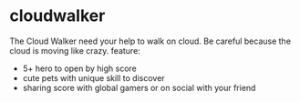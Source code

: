 # cloudwalker
The Cloud Walker need your help to walk on cloud. Be careful because the cloud is moving like crazy.
feature: 
- 5+ hero to open by high score
- cute pets with unique skill to discover 
- sharing score with global gamers or on social with your friend
